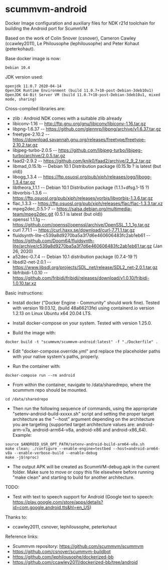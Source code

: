 # scummvm-android
Docker Image configuration and auxiliary files for NDK r21d toolchain for building the Android port for ScummVM

Based on the work of Colin Snover (csnover), Cameron Cawley (ccawley2011), Le Philousophe (lephilousophe) and Peter Kohaut (peterkohaut).

Base docker image is now: 
```
Debian 10.4
```

JDK version used: 
```
openjdk 11.0.7 2020-04-14
OpenJDK Runtime Environment (build 11.0.7+10-post-Debian-3deb10u1)
OpenJDK 64-Bit Server VM (build 11.0.7+10-post-Debian-3deb10u1, mixed mode, sharing)
```

Cross-compiled libraries are:
-  zlib : Android NDK comes with a suitable zlib already
-  libiconv-1.16                                            -- http://ftp.gnu.org/gnu/libiconv/libiconv-1.16.tar.gz
-  libpng-1.6.37                                            -- https://github.com/glennrp/libpng/archive/v1.6.37.tar.gz
-  freetype-2.10.2                                          -- https://download.savannah.gnu.org/releases/freetype/freetype-2.10.2.tar.gz
-  libjpeg-turbo-2.0.5                                      -- https://github.com/libjpeg-turbo/libjpeg-turbo/archive/2.0.5.tar.gz
-  faad2-2.9.2                                              -- https://github.com/knik0/faad2/archive/2_9_2.tar.gz
-  libmad_0.15.1b                                           -- Debian 10.1 Distribution package (0.15.1b ? is latest (but old))
-  libogg_1.3.4                                             -- https://ftp.osuosl.org/pub/xiph/releases/ogg/libogg-1.3.4.tar.gz
-  libtheora_1.1.1                                          -- Debian 10.1 Distribution package (1.1.1+dfsg.1-15 ?)
-  libvorbis-1.3.6                                          -- https://ftp.osuosl.org/pub/xiph/releases/vorbis/libvorbis-1.3.6.tar.gz
-  flac_1.3.3                                               -- https://ftp.osuosl.org/pub/xiph/releases/flac/flac-1.3.3.tar.xz
-  mpeg2dec_0.5.1-7                                         -- https://salsa.debian.org/multimedia-team/mpeg2dec.git (0.5.1 is latest (but old))
-  openssl 1.1.1g                                           -- https://github.com/openssl/openssl/archive/OpenSSL_1_1_1g.tar.gz
-  curl 7.71.1                                              -- https://curl.haxx.se/download/curl-7.71.1.tar.gz
-  fluidsynth-lite-c539a8d9270ba5a3f7d6e460606483fc2ab1eb61 -- https://github.com/Doom64/fluidsynth-lite/archive/c539a8d9270ba5a3f7d6e460606483fc2ab1eb61.tar.gz (Jan 26, 2020)
-  a52dec-0.7.4                                             -- Debian 10.1 distribution package (0.7.4-19 ?)
-  libsdl2-net-2.0.1                                        -- https://www.libsdl.org/projects/SDL_net/release/SDL2_net-2.0.1.tar.gz
-  libfribidi-1.0.10                                        -- https://github.com/fribidi/fribidi/releases/download/v1.0.10/fribidi-1.0.10.tar.xz

Basic instructions:
- Install docker ("Docker Engine - Community" should work fine). Tested with version 19.03.12, (build 48a66213fe) using containerd.io version 1.2.13 on Linux Ubuntu x64 20.04 LTS.
- Install docker-compose on your system. Tested with version 1.25.0.

- Build the image with:
```
docker build -t "scummvm/scummvm-android:latest" -f "./Dockerfile" .
```

- Edit "docker-compose.override.yml" and replace the placeholder paths with your native system's paths, properly.

- Run the container with:
```
docker-compose run --rm android
```

- From within the container, navigate to /data/sharedrepo, where the scummvm repo should be mounted.
```
cd /data/sharedrepo
```
- Then run the following sequence of commands, using the appropriate "setenv-android-build-xxxxx.sh" script and setting the proper target architecture as the "--host" argument depending on the architecture you are targeting (supported target architecture values are: android-arm-v7a, android-arm64-v8a, android-x86 and android-x86_64). Example:
```
source $ANDROID_USR_OPT_PATH/setenv-android-build-arm64-v8a.sh
make clean; ./configure --enable-engine=testbed --host=android-arm64-v8a --enable-verbose-build --enable-debug
make -j$(nproc)
```

- The output APK will be created as ScummVM-debug.apk in the current folder. Make sure to move or copy this file elsewhere before running "make clean" and starting to build for another architecture.

TODO:
- Test with text to speech support for Android (Google text to speech: https://play.google.com/store/apps/details?id=com.google.android.tts&hl=en_US)

Thanks to:
- ccawley2011, csnover, lephilousophe, peterkohaut

Reference links:
- Scummvm repository: https://github.com/scummvm/scummvm
- https://github.com/csnover/scummvm-buildbot
- https://github.com/lephilousophe/dockerized-bb
- https://github.com/ccawley2011/dockerized-bb/tree/android
